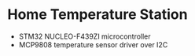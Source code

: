 # Home Temperature Station
* STM32 NUCLEO-F439ZI microcontroller
* MCP9808 temperature sensor driver over I2C